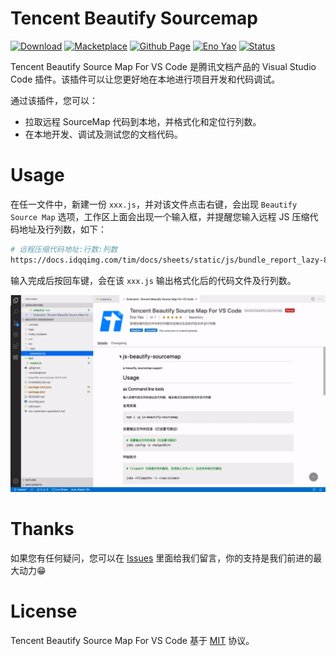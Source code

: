 # Tencent Beautify Sourcemap

<a href="https://marketplace.visualstudio.com/items?itemName=Wscats.beautify-sourcemap"><img src="https://img.shields.io/badge/Download-+-orange" alt="Download" /></a>
<a href="https://marketplace.visualstudio.com/items?itemName=Wscats.beautify-sourcemap"><img src="https://img.shields.io/badge/Macketplace-v0.X-brightgreen" alt="Macketplace" /></a>
<a href="https://github.com/Wscats/compile-hero"><img src="https://img.shields.io/badge/Github Page-Wscats-yellow" alt="Github Page" /></a>
<a href="https://github.com/Wscats"><img src="https://img.shields.io/badge/Author-Eno Yao-blueviolet" alt="Eno Yao" /></a>
<a href="https://github.com/Wscats"><img src="https://api.netlify.com/api/v1/badges/b652768b-1673-42cd-98dd-3fd807b2ebca/deploy-status" alt="Status" /></a>

Tencent Beautify Source Map For VS Code 是腾讯文档产品的 Visual Studio Code 插件。该插件可以让您更好地在本地进行项目开发和代码调试。

通过该插件，您可以：

- 拉取远程 SourceMap 代码到本地，并格式化和定位行列数。
- 在本地开发、调试及测试您的文档代码。

# Usage

在任一文件中，新建一份 `xxx.js`，并对该文件点击右键，会出现 `Beautify Source Map` 选项，工作区上面会出现一个输入框，并提醒您输入远程 JS 压缩代码地址及行列数，如下：

```sh
# 远程压缩代码地址:行数:列数
https://docs.idqqimg.com/tim/docs/sheets/static/js/bundle_report_lazy-86eab7ee1b.js:1:66
```

输入完成后按回车键，会在该 `xxx.js` 输出格式化后的代码文件及行列数。

<img src="./logo/1.gif" />

# Thanks

如果您有任何疑问，您可以在 [Issues](https://github.com/enoyao/beautify-sourcemap/issues/new) 里面给我们留言，你的支持是我们前进的最大动力😁

# License

Tencent Beautify Source Map For VS Code 基于 [MIT](https://opensource.org/licenses/MIT) 协议。